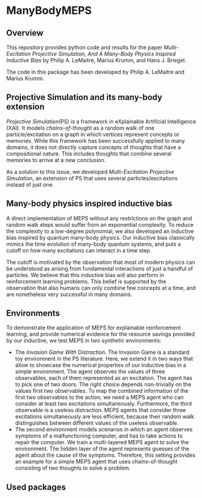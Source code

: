 # ManyBodyMEPS

## Overview
This repository provides python code and results for the paper <em>Multi-Excitation Projective Simulation, And A Many-Body Physics Inspired Inductive Bias</em> by Philip A. LeMaitre, Marius Krumm, and Hans J. Briegel.

The code in this package has been developed by Philip A. LeMaitre and Marius Krumm.

## Projective Simulation and its many-body extension

<em>Projective Simulation</em>(PS) is a framework in eXplainable Artificial Intelligence (XAI). It models <em>chains-of-thought</em> as a random walk of one particle/excitation on a graph in which vertices represent concepts or memories. While this framework has been successfully applied to many domains, it does not directly capture concepts of thoughts that have a compositional nature. This includes thoughts that combine several memories to arrive at a new conclusion. 

As a solution to this issue, we developed <em>Multi-Excitation Projective Simulation</em>, an extension of PS that uses several particles/excitations instead of just one.

## Many-body physics inspired inductive bias
A direct implementation of MEPS without any restrictions on the graph and random walk steps would suffer from an exponential complexity. To reduce the complexity to a low-degree polynomial, we also developed an inductive bias inspired by quantum many-body physics. Our inductive bias classically mimics the time evolution of many-body quantum systems, and puts a cutoff on how many excitations can interact in a time step. 

The cutoff is motivated by the observation that most of modern physics can be understood as arising from fundamental interactions of just a handful of particles. We believe that this inductive bias will also perform in reinforcement learning problems. This belief is supported by the observation that also humans can only combine few concepts at a time, and are nonetheless very successful in many domains.

## Environments
To demonstrate the application of MEPS for explainable reinforcement learning, and provide numerical evidence for the resource savings provided by our inductive, we test MEPS in two synthetic environments:

* The <em>Invasion Game With Distraction</em>. The Invasion Game is a standard toy environment in the PS literature. Here, we extend it in two ways that allow to showcase the numerical properties of our inductive bias in a simple environment. The agent observes the values of three observables, each of them represented as an excitation. The agent has to pick one of two doors. The right choice depends non-trivially on the values first two observables. To map the combined information of the first two observables to the action, we need a MEPS agent who can consider at least two excitations simultaneously. Furthermore, the third observable is a useless distraction. MEPS agents that consider three excitations simultaneously are less efficient, because their random walk distinguishes between different values of the useless observable. 
* The second environment models scenarios in which an agent observes symptoms of a malfunctioning computer, and has to take actions to repair the computer. We train a multi-layered MEPS agent to solve the environment. The hidden layer of the agent represents guesses of the agent about the cause of the symptoms. Therefore, this setting provides an example for a simple MEPS agent that uses chains-of-thought consisting of two thoughts to solve a problem.

## Used packages
